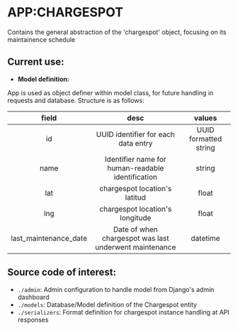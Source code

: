 # APP:CHARGESPOT

Contains the general abstraction of the 'chargespot' object, focusing on its maintainence schedule

## Current use:

- **Model definition:**

App is used as object definer within model class, for future handling in requests and database.
Structure is as follows:

|         field         |                          desc                          |        values         |
| :-------------------: | :----------------------------------------------------: | :-------------------: |
|          id           |          UUID identifier for each data entry           | UUID formatted string |
|         name          |   Identifier name for human-readable identification    |        string         |
|          lat          |             chargespot location's latitud              |         float         |
|          lng          |            chargespot location's longitude             |         float         |
| last_maintenance_date | Date of when chargespot was last underwent maintenance |       datetime        |

## Source code of interest:

- `./admin`: Admin configuration to handle model from Django's admin dashboard
- `./models`: Database/Model definition of the Chargespot entity
- `./serializers`: Format definition for chargespot instance handling at API responses
